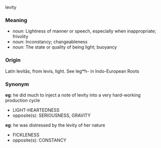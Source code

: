 levity
### Meaning
+ _noun_: Lightness of manner or speech, especially when inappropriate; frivolity
+ _noun_: Inconstancy; changeableness
+ _noun_: The state or quality of being light; buoyancy

### Origin

Latin levitās, from levis, light. See legʷh- in Indo-European Roots

### Synonym

__eg__: he did much to inject a note of levity into a very hard-working production cycle

+ LIGHT-HEARTEDNESS
+ opposite(s): SERIOUSNESS, GRAVITY

__eg__: he was distressed by the levity of her nature

+ FICKLENESS
+ opposite(s): CONSTANCY


